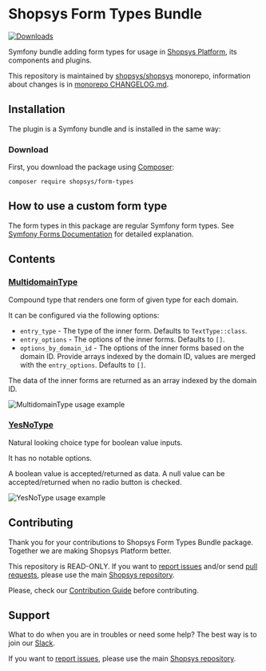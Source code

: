 # Shopsys Form Types Bundle

[![Downloads](https://img.shields.io/packagist/dt/shopsys/form-types-bundle.svg)](https://packagist.org/packages/shopsys/form-types-bundle)

Symfony bundle adding form types for usage in [Shopsys Platform](https://www.shopsys-framework.com), its components and plugins.

This repository is maintained by [shopsys/shopsys] monorepo, information about changes is in [monorepo CHANGELOG.md](https://github.com/shopsys/shopsys/blob/master/CHANGELOG.md).

## Installation

The plugin is a Symfony bundle and is installed in the same way:

### Download

First, you download the package using [Composer](https://getcomposer.org/):

```
composer require shopsys/form-types
```

## How to use a custom form type

The form types in this package are regular Symfony form types.
See [Symfony Forms Documentation](https://symfony.com/doc/current/forms.html) for detailed explanation.

## Contents

### [MultidomainType](./src/MultidomainType.php)

Compound type that renders one form of given type for each domain.

It can be configured via the following options:

- `entry_type` - The type of the inner form.
  Defaults to `TextType::class`.
- `entry_options` - The options of the inner forms.
  Defaults to `[]`.
- `options_by_domain_id` - The options of the inner forms based on the domain ID.
  Provide arrays indexed by the domain ID, values are merged with the `entry_options`.
  Defaults to `[]`.

The data of the inner forms are returned as an array indexed by the domain ID.

![MultidomainType usage example](./docs/images/multidomain_type_example.png)

### [YesNoType](./src/YesNoType.php)

Natural looking choice type for boolean value inputs.

It has no notable options.

A boolean value is accepted/returned as data.
A null value can be accepted/returned when no radio button is checked.

![YesNoType usage example](./docs/images/yes_no_type_example.png)

## Contributing

Thank you for your contributions to Shopsys Form Types Bundle package.
Together we are making Shopsys Platform better.

This repository is READ-ONLY.
If you want to [report issues](https://github.com/shopsys/shopsys/issues/new) and/or send [pull requests](https://github.com/shopsys/shopsys/compare),
please use the main [Shopsys repository](https://github.com/shopsys/shopsys).

Please, check our [Contribution Guide](https://github.com/shopsys/shopsys/blob/master/CONTRIBUTING.md) before contributing.

## Support

What to do when you are in troubles or need some help?
The best way is to join our [Slack](https://join.slack.com/t/shopsysframework/shared_invite/zt-11wx9au4g-e5pXei73UJydHRQ7nVApAQ).

If you want to [report issues](https://github.com/shopsys/shopsys/issues/new), please use the main [Shopsys repository](https://github.com/shopsys/shopsys).

[shopsys/shopsys]: (https://github.com/shopsys/shopsys)
